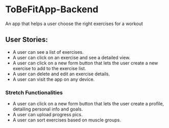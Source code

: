 # ToBeFitApp-Backend
An app that helps a user choose the right exercises for a workout

## User Stories:
- A user can see a list of exercises.
- A user can click on an exercise and see a detailed view.
- A user can click on a new form button that lets the user create a new exercise to add to the exercise list.
- A user can delete and edit an exercise details.
- A user can visit the app on any device.

### Stretch Functionalities
- A user can click on a new form button that lets the user create a profile, detailing personal info and goals.
- A user can upload progress pics.
- A user can sort exercises based on muscle groups.